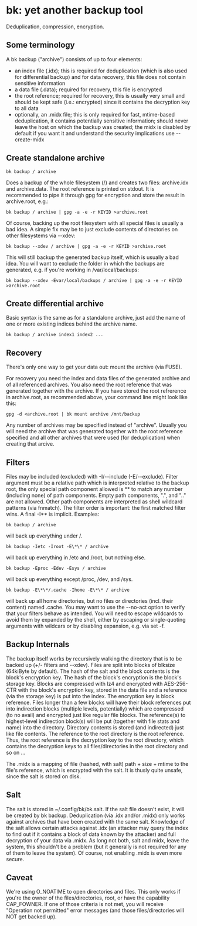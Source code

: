 bk: yet another backup tool
===========================

Deduplication, compression, encryption.

Some terminology
----------------

A bk backup ("archive") consists of up to four elements:

- an index file (.idx); this is required for deduplication (which is also used for differential backup) and for data recovery, this file does not contain sensitive information
- a data file (.data); required for recovery, this file is encrypted
- the root reference; required for recovery, this is usually very small and should be kept safe (i.e.: encrypted) since it contains the decryption key to all data
- optionally, an .midx file; this is only required for fast, mtime-based deduplication, it contains potentially sensitive information; should never leave the host on which the backup was created; the midx is disabled by default if you want it and understand the security implications use --create-midx


Create standalone archive
-------------------------

    bk backup / archive

Does a backup of the whole filesystem (/) and creates two files: archive.idx and archive.data. The root reference is printed on stdout. It is recommended to pipe it through gpg for encryption and store the result in archive.root, e.g.:

    bk backup / archive | gpg -a -e -r KEYID >archive.root

Of course, backing up the root filesystem with all special files is usually a bad idea. A simple fix may be to just exclude contents of directories on other filesystems via --xdev:

    bk backup --xdev / archive | gpg -a -e -r KEYID >archive.root

This will still backup the generated backup itself, which is usually a bad idea. You will want to exclude the folder in which the backups are generated, e.g. if you're working in /var/local/backups:

    bk backup --xdev -Evar/local/backups / archive | gpg -a -e -r KEYID >archive.root

Create differential archive
---------------------------

Basic syntax is the same as for a standalone archive, just add the name of one or more existing indices behind the archive name.

    bk backup / archive index1 index2 ...

Recovery
--------

There's only one way to get your data out: mount the archive (via FUSE).

For recovery you need the index and data files of the generated archive and of all referenced archives. You also need the root reference that was generated together with the archive. If you have stored the root refrerence in archive.root, as recommended above, your command line might look like this:

    gpg -d <archive.root | bk mount archive /mnt/backup

Any number of archives may be specified instead of "archive". Usually you will need the archive that was generated together with the root reference specified and all other archives that were used (for deduplication) when creating that arcive.

Filters
-------

Files may be included (excluded) with -I/--include (-E/--exclude). Filter argument must be a relative path which is interpreted relative to the backup root, the only special path component allowed is \*\* to match any number (including none) of path components. Empty path components, ".", and ".." are not allowed. Other path components are interpreted as shell wildcard patterns (via fnmatch). The filter order is important: the first matched filter wins. A final -I\*\* is implicit. Examples:

    bk backup / archive

will back up everything under /.

    bk backup -Ietc -Iroot -E\*\* / archive

will back up everything in /etc and /root, but nothing else.

    bk backup -Eproc -Edev -Esys / archive

will back up everything except /proc, /dev, and /sys.

    bk backup -E\*\*/.cache -Ihome -E\*\* / archive

will back up all home directories, but no files or directories (incl. their content) named .cache. You may want to use the --no-act option to verify that your filters behave as intended. You will need to escape wildcards to avoid them by expanded by the shell, either by escaping or single-quoting arguments with wildcars or by disabling expansion, e.g. via set -f.

Backup Internals
----------------

The backup itself works by recursively walking the directory that is to be backed up (+/- filters and --xdev). Files are split into blocks of blksize (64kiByte by default). The hash of the salt and the block contents is the block's encryption key. The hash of the block's encryption is the block's storage key. Blocks are compressed with lz4 and encrypted with AES-256-CTR with the block's encryption key, stored in the data file and a reference (via the storage key) is put into the index. The encryption key is block reference. Files longer than a few blocks will have their block references put into indirection blocks (multiple levels, potentially) which are compressed (to no avail) and encrypted just like regular file blocks. The reference(s) to highest-level indirection block(s) will be put (together with file stats and name) into the directory. Directory contents is stored (and indirected) just like file contents. The reference to the root directory is the root reference. Thus, the root reference is the decryption key to the root directory, which contains the decryption keys to all files/directories in the root directory and so on …

The .midx is a mapping of file (hashed, with salt) path + size + mtime to the file's reference, which is encrypted with the salt. It is thusly quite unsafe, since the salt is stored on disk.

Salt
----

The salt is stored in ~/.config/bk/bk.salt. If the salt file doesn't exist, it will be created by bk backup. Deduplication (via .idx and/or .midx) only works against archives that have been created with the same salt. Knowledge of the salt allows certain attacks against .idx (an attacker may query the index to find out if it contains a block of data known by the attacker) and full decryption of your data via .midx. As long not both, salt and midx, leave the system, this shouldn't be a problem (but it generally is not required for any of them to leave the system). Of course, not enabling .midx is even more secure.

Caveat
------

We're using O\_NOATIME to open directories and files. This only works if you're the owner of the files/directories, root, or have the capability CAP\_FOWNER. If one of those criteria is not met, you will receive "Operation not permitted" error messages (and those files/directories will NOT get backed up).
